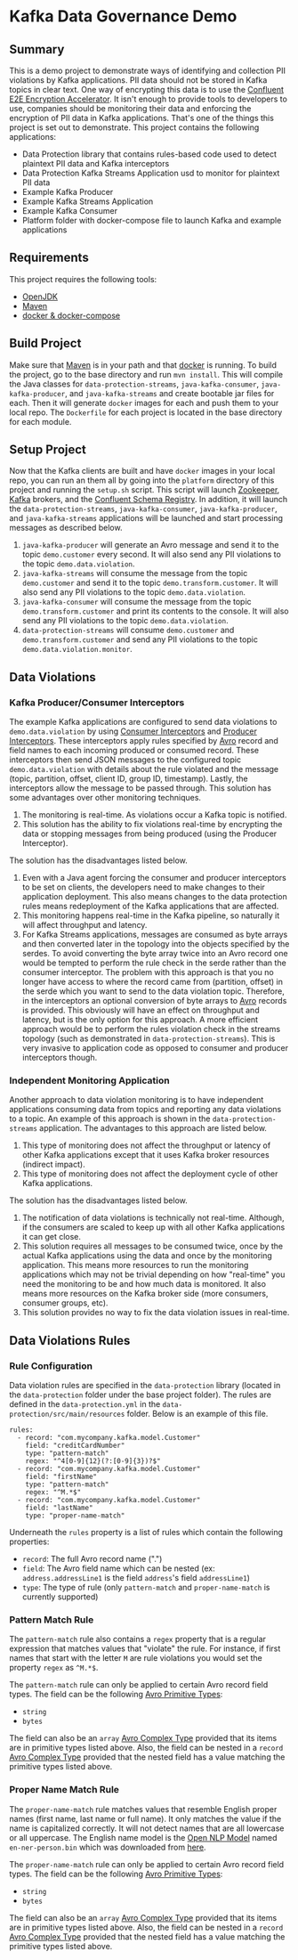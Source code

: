 # Kafka Data Governance Demo

## Summary

This is a demo project to demonstrate ways of identifying and collection PII violations by Kafka applications. PII data
should not be stored in Kafka topics in clear text. One way of encrypting this data is to use the 
[Confluent E2E Encryption Accelerator](https://www.confluent.io/confluent-accelerators/#end-to-end-encryption-and-tokenization).
It isn't enough to provide tools to developers to use, companies should be monitoring their data and enforcing the
encryption of PII data in Kafka applications. That's one of the things this project is set out to demonstrate. This
project contains the following applications:

* Data Protection library that contains rules-based code used to detect plaintext PII data and Kafka interceptors
* Data Protection Kafka Streams Application usd to monitor for plaintext PII data
* Example Kafka Producer
* Example Kafka Streams Application
* Example Kafka Consumer
* Platform folder with docker-compose file to launch Kafka and example applications

## Requirements

This project requires the following tools:

* [OpenJDK](https://download.java.net/openjdk/jdk11/ri/openjdk-11+28_linux-x64_bin.tar.gz)
* [Maven](https://dlcdn.apache.org/maven/maven-3/3.8.6/binaries/apache-maven-3.8.6-bin.zip)
* [docker & docker-compose](https://desktop.docker.com/mac/main/amd64/Docker.dmg?utm_source=docker&utm_medium=webreferral&utm_campaign=dd-smartbutton&utm_location=module)

## Build Project

Make sure that [Maven](https://dlcdn.apache.org/maven/maven-3/3.8.6/binaries/apache-maven-3.8.6-bin.zip) is in your path
and that [docker](https://desktop.docker.com/mac/main/amd64/Docker.dmg?utm_source=docker&utm_medium=webreferral&utm_campaign=dd-smartbutton&utm_location=module)
is running. To build the project, go to the base directory and run `mvn install`. This will compile the Java classes for
`data-protection-streams`, `java-kafka-consumer`, `java-kafka-producer`, and `java-kafka-streams` and 
create bootable jar files for each. Then it will generate `docker` images for each and push them to your local repo. The 
`Dockerfile` for each project is located in the base directory for each module.

## Setup Project

Now that the Kafka clients are built and have `docker` images in your local repo, you can run an them all
by going into the `platform` directory of this project and running the `setup.sh` script. This script will launch [Zookeeper](https://zookeeper.apache.org/),
[Kafka](https://kafka.apache.org/) brokers, and the [Confluent Schema Registry](https://docs.confluent.io/platform/current/schema-registry/index.html).
In addition, it will launch the `data-protection-streams`, `java-kafka-consumer`, `java-kafka-producer`, and 
`java-kafka-streams` applications will be launched and start processing messages as described below.

1) `java-kafka-producer` will generate an Avro message and send it to the topic `demo.customer` every second. It will 
also send any PII violations to the topic `demo.data.violation`.
2) `java-kafka-streams` will consume the message from the topic `demo.customer` and send it to the topic 
`demo.transform.customer`. It will also send any PII violations to the topic `demo.data.violation`.
3) `java-kafka-consumer` will consume the message from the topic `demo.transform.customer` and print its contents to the 
console. It will also send any PII violations to the topic `demo.data.violation`.
4) `data-protection-streams` will consume `demo.customer` and `demo.transform.customer` and send any PII violations to 
the topic `demo.data.violation.monitor`.

## Data Violations

### Kafka Producer/Consumer Interceptors

The example Kafka applications are configured to send data violations to `demo.data.violation` by using 
[Consumer Interceptors](https://kafka.apache.org/30/javadoc/org/apache/kafka/clients/consumer/ConsumerInterceptor.html) and
[Producer Interceptors](https://kafka.apache.org/30/javadoc/org/apache/kafka/clients/producer/ProducerInterceptor.html).
These interceptors apply rules specified by [Avro](https://avro.apache.org/docs/1.11.1/specification/_print/) record and 
field names to each incoming produced or consumed record. These interceptors then send JSON messages to the configured 
topic `demo.data.violation` with details about the rule violated and the message (topic, partition, offset, client ID,
group ID, timestamp). Lastly, the interceptors allow the message to be passed through. This solution has some advantages
over other monitoring techniques.

1) The monitoring is real-time. As violations occur a Kafka topic is notified.
2) This solution has the ability to fix violations real-time by encrypting the data or stopping messages from being
produced (using the Producer Interceptor).

The solution has the disadvantages listed below.

1) Even with a Java agent forcing the consumer and producer interceptors to be set on clients, the developers need to
make changes to their application deployment. This also means changes to the data protection rules means redeployment
of the Kafka applications that are affected.
2) This monitoring happens real-time in the Kafka pipeline, so naturally it will affect throughput and latency.
3) For Kafka Streams applications, messages are consumed as byte arrays and then converted later in the topology into
the objects specified by the serdes. To avoid converting the byte array twice into an Avro record one would be tempted 
to perform the rule check in the serde rather than the consumer interceptor. The problem with this approach is that you
no longer have access to where the record came from (partition, offset) in the serde which you want to send to the data
violation topic. Therefore, in the interceptors an optional conversion of byte arrays to
[Avro](https://avro.apache.org/docs/1.11.1/specification/_print/) records is provided. This obviously will have an
effect on throughput and latency, but is the only option for this approach. A more efficient approach would be to
perform the rules violation check in the streams topology (such as demonstrated in `data-protection-streams`). This is
very invasive to application code as opposed to consumer and producer interceptors though.

### Independent Monitoring Application

Another approach to data violation monitoring is to have independent applications consuming data from topics and 
reporting any data violations to a topic. An example of this approach is shown in the  `data-protection-streams` 
application. The advantages to this approach are listed below.

1) This type of monitoring does not affect the throughput or latency of other Kafka applications except that it uses
Kafka broker resources (indirect impact).
2) This type of monitoring does not affect the deployment cycle of other Kafka applications.

The solution has the disadvantages listed below.

1) The notification of data violations is technically not real-time. Although, if the consumers are scaled to keep up
with all other Kafka applications it can get close.
2) This solution requires all messages to be consumed twice, once by the actual Kafka applications using the data and
once by the monitoring application. This means more resources to run the monitoring applications which may not be
trivial depending on how "real-time" you need the monitoring to be and how much data is monitored. It also means more
resources on the Kafka broker side (more consumers, consumer groups, etc).
3) This solution provides no way to fix the data violation issues in real-time.

## Data Violations Rules

### Rule Configuration

Data violation rules are specified in the `data-protection` library (located in the  `data-protection` folder under the 
base project folder). The rules are defined in the `data-protection.yml` in the `data-protection/src/main/resources`
folder. Below is an example of this file.
```
rules:
  - record: "com.mycompany.kafka.model.Customer"
    field: "creditCardNumber"
    type: "pattern-match"
    regex: "^4[0-9]{12}(?:[0-9]{3})?$"
  - record: "com.mycompany.kafka.model.Customer"
    field: "firstName"
    type: "pattern-match"
    regex: "^M.*$"
  - record: "com.mycompany.kafka.model.Customer"
    field: "lastName"
    type: "proper-name-match"
```
Underneath the `rules` property is a list of rules which contain the following properties:
* `record`: The full Avro record name ("<record-namespace>.<record-name>")
* `field`: The Avro field name which can be nested (ex: `address.addressLine1` is the field `address`'s field `addressLine1`)
* `type`: The type of rule (only `pattern-match` and `proper-name-match` is currently supported)

### Pattern Match Rule

The `pattern-match` rule also contains a `regex` property that is a regular expression that matches values that 
"violate" the rule. For instance, if first names that start with the letter `M` are rule violations you would set the
property `regex` as `^M.*$`.

The `pattern-match` rule can only be applied to certain Avro record field types. The field can be the following 
[Avro Primitive Types](https://avro.apache.org/docs/1.11.1/specification/#primitive-types):

* `string`
* `bytes`

The field can also be an `array` [Avro Complex Type](https://avro.apache.org/docs/1.11.1/specification/#complex-types)
provided that its items are in primitive types listed above. Also, the field can be nested in a `record` 
[Avro Complex Type](https://avro.apache.org/docs/1.11.1/specification/#complex-types) provided that the nested field
has a value matching the primitive types listed above.

### Proper Name Match Rule

The `proper-name-match` rule matches values that resemble English proper names (first name, last name or full name). It
only matches the value if the name is capitalized correctly. It will not detect names that are all lowercase or all 
uppercase. The English name model is the [Open NLP Model](http://opennlp.sourceforge.net/models-1.5/) named 
`en-ner-person.bin` which was downloaded from [here](http://opennlp.sourceforge.net/models-1.5/en-ner-person.bin).

The `proper-name-match` rule can only be applied to certain Avro record field types. The field can be the following
[Avro Primitive Types](https://avro.apache.org/docs/1.11.1/specification/#primitive-types):

* `string`
* `bytes`

The field can also be an `array` [Avro Complex Type](https://avro.apache.org/docs/1.11.1/specification/#complex-types)
provided that its items are in primitive types listed above. Also, the field can be nested in a `record`
[Avro Complex Type](https://avro.apache.org/docs/1.11.1/specification/#complex-types) provided that the nested field
has a value matching the primitive types listed above.